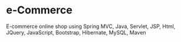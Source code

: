 # e-Commerce
E-commerce online shop using Spring MVC, Java, Servlet, JSP, Html, JQuery, JavaScript, Bootstrap, Hibernate, MySQL, Maven

